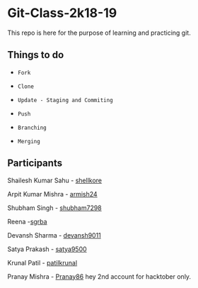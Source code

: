 # Git-Class-2k18-19

This repo is here for the purpose of learning and practicing git.

## Things to do

+ `Fork`

+ `Clone`

+ `Update - Staging and Commiting`

+ `Push`

+ `Branching`

+ `Merging`

## Participants

Shailesh Kumar Sahu - [shellkore](https://github.com/shellkore)

Arpit Kumar Mishra - [armish24](https://github.com/armish24)

Shubham Singh - [shubham7298](https://github.com/shubham7298)

Reena -[sgrba](https://github.com/sgrba)

Devansh Sharma - [devansh9011](https://github.com/devansh9011)

Satya Prakash - [satya9500](https://github.com/satya9500)

Krunal Patil - [patilkrunal](https://github.com/patilkrunal)

Pranay Mishra - [Pranay86](https://github.com/Pranay86)
hey 2nd account for hacktober only.
